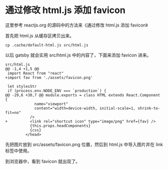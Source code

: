 # 通过修改 html.js 添加 favicon

这里参考 reactjs.org 的源码中的方法来《通过修改 html.js 添加 favicon》

首先把 html.js 从缓存区拷贝出来。

```
cp .cache/default-html.js src/html.js
```

以后 gatsby 就会实用 src/html.js 中的内容了，下面来添加 favicon 进来。

```
src/html.js
@@ -1,4 +1,5 @@
 import React from "react"
+import fav from './assets/favicon.png'
 
 let stylesStr
 if (process.env.NODE_ENV === `production`) {
@@ -29,6 +30,7 @@ module.exports = class HTML extends React.Component {
             name="viewport"
             content="width=device-width, initial-scale=1, shrink-to-fit=no"
           />
+          <link rel="shortcut icon" type="image/png" href={fav} />
           {this.props.headComponents}
           {css}
         </head>
```


先把图片放到 src/assets/favicon.png 位置，然后到 html.js 中导入图片并在 link 标签中使用。

到浏览器中，看到 favicon 就出现了。
